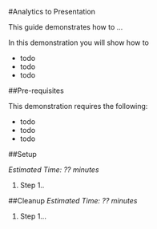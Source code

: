 #Analytics to Presentation

This guide demonstrates how to ...

In this demonstration you will show how to

* todo
* todo
* todo

##Pre-requisites

This demonstration requires the following:

* todo
* todo
* todo

##Setup

_Estimated Time: ?? minutes_

1. Step 1..


##Cleanup
_Estimated Time: ?? minutes_

1. Step 1...
